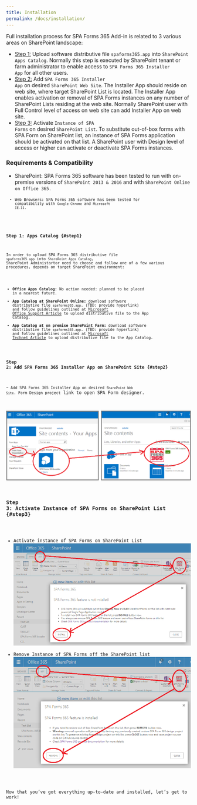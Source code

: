 ```yaml
---
title: Installation
permalink: /docs/installation/
---
```


Full installation process for SPA Forms 365 Add-in is related to 3 various areas on SharePoint landscape:
* [Step 1:](#step1) Upload software distributive file <code>spaforms365.app</code> into <code>SharePoint Apps Catalog</code>. Normally this step is executed by SharePoint tenant or farm administrator to enable access to <code>SPA Forms 365 Installer App</code> for all other users.  
* [Step 2:](#step2) Add <code>SPA Forms 365 Installer App</code> on desired <code>SharePoint Web Site</code>. The Installer App should reside on web site, where target SharePoint List is located. The Installer App enables activation or removal of SPA Forms instances on any number of SharePoint Lists residing at the web site. Normally SharePoint user with Full Control level of access on web site can add Installer App on web site.  
* [Step 3:](#step3) Activate <code>Instance of SPA Forms</code> on desired <code>SharePoint List</code>. To substitute out-of-box forms with SPA Form on SharePoint list, an instance of SPA Forms application should be activated on that list. A SharePoint user with Design level of access or higher can activate or deactivate SPA Forms instances. 

### Requirements & Compatibility

* SharePoint: SPA Forms 365 software has been tested to run with on-premise versions of <code>SharePoint 2013 & 2016</code> and with <code>SharePoint Online on Office 365<code>.
* Web Browsers: SPA Forms 365 software has been tested for compatibility with <code>Google Chrome</code> and <code>Microsoft IE-11</code>. 

### Step 1: Apps Catalog {#step1}
In order to upload SPA Forms 365 distributive file <code>spaforms365.app</code> into <code>SharePoint Apps Catalog</code>, SharePoint Administartor need to choose and follow one of a few various procedures, depends on target SharePoint environment:
* <b>Office Apps Catalog:</b> No action needed: planned to be placed in a nearest future. 
* <b>App Catalog at SharePoint Online:</b> download software distributive file <code>spaforms365.app</code>. (TBD: provide hyperlink) and follow guidelines outlined at [Microsoft Office Support Article](https://support.office.com/en-us/article/Use-the-App-Catalog-to-make-custom-business-apps-available-for-your-SharePoint-Online-environment-0b6ab336-8b83-423f-a06b-bcc52861cba0) to upload distributive file to the App Catalog.
* <b>App Catalog at on premise SharePoint Farm:</b> download software distributive file <code>spaforms365.app</code>. (TBD: provide hyperlink) and follow guidelines outlined at [Microsoft Technet Article](https://technet.microsoft.com/en-us/library/fp161234.aspx#AddApps) to upload distributive file to the App Catalog.

### Step 2: Add SPA Forms 365 Installer App on SharePoint Site {#step2}
~ Add SPA Forms 365 Installer App on desired <code>SharePoint Web Site</code>.
Form Design project</code> link to open SPA Form designer.
<br/>
<br/>
![Image of Add Installer](/img/form-addinstaller.png)
### Step 3: Activate Instance of SPA Forms on SharePoint List {#step3}
* Activate instance of SPA Forms on SharePoint List
![Image of Activate Instance](/img/SPSForms365Installer1.PNG)
* Remove Instance of SPA Forms off the SharePoint list
![Image of Remove Instance](/img/form-remove.PNG)


Now that you’ve got everything up-to-date and installed, let’s get to work!
